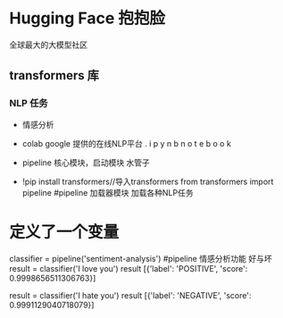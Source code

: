 # Hugging Face 抱抱脸
全球最大的大模型社区
## transformers 库
### NLP 任务
- 情感分析
- colab
    google 提供的在线NLP平台
    . i p y n b  n o t e b o o k
- pipeline 核心模块，启动模块
    水管子

- !pip install transformers//导入transformers
 from transformers import pipeline   #pipeline 加载器模块 加载各种NLP任务
# 定义了一个变量
classifier = pipeline('sentiment-analysis') #pipeline 情感分析功能 好与坏
result =  classifier('I love you')
result
[{'label': 'POSITIVE', 'score': 0.9998656511306763}]


result =  classifier('I hate you')
result
[{'label': 'NEGATIVE', 'score': 0.9991129040718079}]

